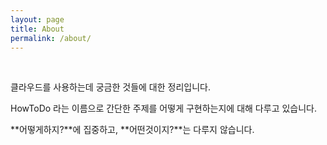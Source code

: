 ```yaml
---
layout: page
title: About
permalink: /about/
---
```


&nbsp;

클라우드를 사용하는데 궁금한 것들에 대한 정리입니다.

HowToDo 라는 이름으로 간단한 주제를 어떻게 구현하는지에 대해 다루고 있습니다.

**어떻게하지?**에 집중하고, **어떤것이지?**는 다루지 않습니다.
  
&nbsp;


